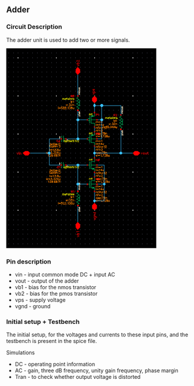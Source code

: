 ## Adder

### Circuit Description


The adder unit is used to add two or more signals.

![Circuit diagram](adder_schematic.tiff)

### Pin description

* vin - input common mode DC + input AC
* vout - output of the adder
* vb1 - bias for the nmos transistor
* vb2 - bias for the pmos transistor
* vps - supply voltage
* vgnd - ground

### Initial setup + Testbench

The initial setup, for the voltages and currents to these input pins, and the testbench is present in the spice file.

Simulations
* DC - operating point information
* AC - gain, three dB frequency, unity gain frequency, phase margin
* Tran - to check whether output voltage is distorted

